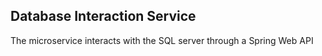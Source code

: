 ## Database Interaction Service

The microservice interacts with the SQL server through a Spring Web API